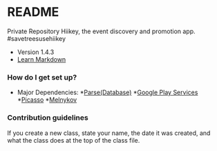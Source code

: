 # README #


Private Repository Hiikey, the event discovery and promotion app. #savetreesusehiikey

* Version 1.4.3
* [Learn Markdown](https://bitbucket.org/tutorials/markdowndemo)

### How do I get set up? ###


* Major Dependencies:
 *[Parse(Database)](https://parse.com/)
 *[Google Play Services](https://developer.android.com/google/play-services/index.html)
 *[Picasso](http://square.github.io/picasso/)
 *[Melnykov](https://github.com/makovkastar/FloatingActionButton)


### Contribution guidelines ###

If you create a new class, state your name, the date it was created, and what the class does at the top of the class file.
